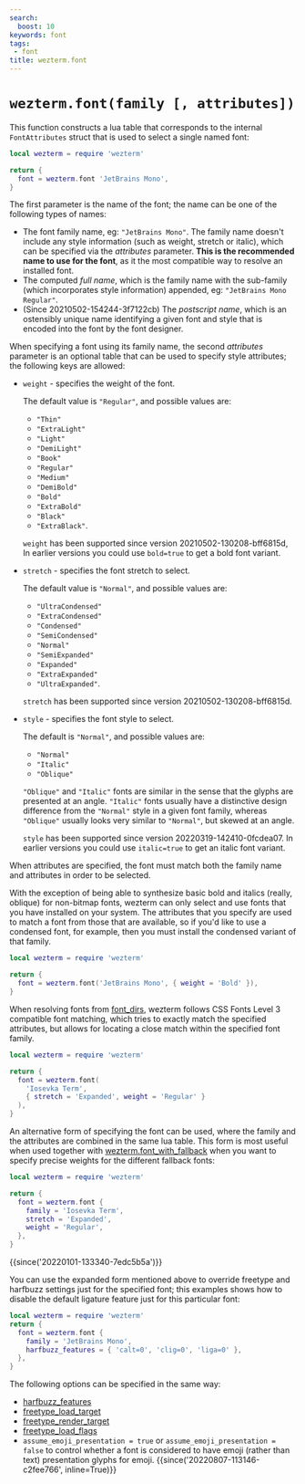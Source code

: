 ```yaml
---
search:
  boost: 10
keywords: font
tags:
 - font
title: wezterm.font
---
```


# `wezterm.font(family [, attributes])`

This function constructs a lua table that corresponds to the internal `FontAttributes`
struct that is used to select a single named font:

```lua
local wezterm = require 'wezterm'

return {
  font = wezterm.font 'JetBrains Mono',
}
```

The first parameter is the name of the font; the name can be one of the following types of names:

* The font family name, eg: `"JetBrains Mono"`.  The family name doesn't include any style information (such as weight, stretch or italic), which can be specified via the *attributes* parameter.  **This is the recommended name to use for the font**, as it the most compatible way to resolve an installed font.
* The computed *full name*, which is the family name with the sub-family (which incorporates style information) appended, eg: `"JetBrains Mono Regular"`.
* (Since 20210502-154244-3f7122cb) The *postscript name*, which is an ostensibly unique name identifying a given font and style that is encoded into the font by the font designer.

When specifying a font using its family name, the second *attributes* parameter
is an optional table that can be used to specify style attributes; the
following keys are allowed:

* `weight` - specifies the weight of the font.

  The default value is `"Regular"`, and possible values are:

  * `"Thin"`
  * `"ExtraLight"`
  * `"Light"`
  * `"DemiLight"`
  * `"Book"`
  * `"Regular"`
  * `"Medium"`
  * `"DemiBold"`
  * `"Bold"`
  * `"ExtraBold"`
  * `"Black"`
  * `"ExtraBlack"`.

  `weight` has been supported since version 20210502-130208-bff6815d, In earlier versions you
  could use `bold=true` to get a bold font variant.

* `stretch` - specifies the font stretch to select.

  The default value is `"Normal"`, and possible values are:

  * `"UltraCondensed"`
  * `"ExtraCondensed"`
  * `"Condensed"`
  * `"SemiCondensed"`
  * `"Normal"`
  * `"SemiExpanded"`
  * `"Expanded"`
  * `"ExtraExpanded"`
  * `"UltraExpanded"`.

  `stretch` has been supported since version 20210502-130208-bff6815d.

* `style` - specifies the font style to select.

  The default is `"Normal"`, and possible values are:

  * `"Normal"`
  * `"Italic"`
  * `"Oblique"`

  `"Oblique"` and `"Italic"` fonts are similar in the sense that the glyphs
  are presented at an angle.  `"Italic"` fonts usually have a distinctive
  design difference from the `"Normal"` style in a given font family,
  whereas `"Oblique"` usually looks very similar to `"Normal"`, but skewed
  at an angle.

  `style` has been supported since version 20220319-142410-0fcdea07. In earlier versions
  you could use `italic=true` to get an italic font variant.

When attributes are specified, the font must match both the family name and
attributes in order to be selected.

With the exception of being able to synthesize basic bold and italics (really,
oblique) for non-bitmap fonts, wezterm can only select and use fonts that you
have installed on your system.  The attributes that you specify are used to
match a font from those that are available, so if you'd like to use a condensed
font, for example, then you must install the condensed variant of that family.


```lua
local wezterm = require 'wezterm'

return {
  font = wezterm.font('JetBrains Mono', { weight = 'Bold' }),
}
```

When resolving fonts from [font_dirs](../config/font_dirs.md), wezterm follows CSS Fonts
Level 3 compatible font matching, which tries to exactly match the specified
attributes, but allows for locating a close match within the specified font
family.

```lua
local wezterm = require 'wezterm'

return {
  font = wezterm.font(
    'Iosevka Term',
    { stretch = 'Expanded', weight = 'Regular' }
  ),
}
```

An alternative form of specifying the font can be used, where the family and the attributes
are combined in the same lua table.  This form is most useful when used together with
[wezterm.font_with_fallback](font_with_fallback.md) when you want to specify precise
weights for the different fallback fonts:

```lua
local wezterm = require 'wezterm'

return {
  font = wezterm.font {
    family = 'Iosevka Term',
    stretch = 'Expanded',
    weight = 'Regular',
  },
}
```

{{since('20220101-133340-7edc5b5a')}}

You can use the expanded form mentioned above to override freetype and harfbuzz
settings just for the specified font; this examples shows how to disable the
default ligature feature just for this particular font:

```lua
local wezterm = require 'wezterm'
return {
  font = wezterm.font {
    family = 'JetBrains Mono',
    harfbuzz_features = { 'calt=0', 'clig=0', 'liga=0' },
  },
}
```

The following options can be specified in the same way:

* [harfbuzz_features](../../font-shaping.md)
* [freetype_load_target](../config/freetype_load_target.md)
* [freetype_render_target](../config/freetype_render_target.md)
* [freetype_load_flags](../config/freetype_load_flags.md)
* `assume_emoji_presentation = true` or `assume_emoji_presentation = false` to control whether a font is considered to have emoji (rather than text) presentation glyphs for emoji. {{since('20220807-113146-c2fee766', inline=True)}}


